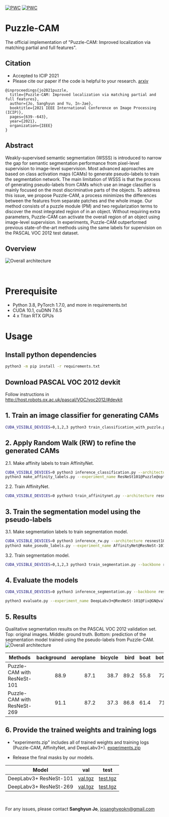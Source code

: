 [![PWC](https://img.shields.io/endpoint.svg?url=https://paperswithcode.com/badge/puzzle-cam-improved-localization-via-matching/weakly-supervised-semantic-segmentation-on)](https://paperswithcode.com/sota/weakly-supervised-semantic-segmentation-on?p=puzzle-cam-improved-localization-via-matching)
[![PWC](https://img.shields.io/endpoint.svg?url=https://paperswithcode.com/badge/puzzle-cam-improved-localization-via-matching/weakly-supervised-semantic-segmentation-on-1)](https://paperswithcode.com/sota/weakly-supervised-semantic-segmentation-on-1?p=puzzle-cam-improved-localization-via-matching)

# Puzzle-CAM
The official implementation of "Puzzle-CAM: Improved localization via matching partial and full features".

## Citation
- Accepted to ICIP 2021
- Please cite our paper if the code is helpful to your research. [arxiv](https://arxiv.org/abs/2101.11253)
```
@inproceedings{jo2021puzzle,
  title={Puzzle-CAM: Improved localization via matching partial and full features},
  author={Jo, Sanghyun and Yu, In-Jae},
  booktitle={2021 IEEE International Conference on Image Processing (ICIP)},
  pages={639--643},
  year={2021},
  organization={IEEE}
}
```

## Abstract
Weakly-supervised semantic segmentation (WSSS) is introduced to narrow the gap for semantic segmentation performance from pixel-level supervision to image-level supervision.
Most advanced approaches are based on class activation maps (CAMs) to generate pseudo-labels to train the segmentation network.
The main limitation of WSSS is that the process of generating pseudo-labels from CAMs which use an image classifier is mainly focused on the most discriminative parts of the objects.
To address this issue, we propose Puzzle-CAM, a process minimizes the differences between the features from separate patches and the whole image.
Our method consists of a puzzle module (PM) and two regularization terms to discover the most integrated region of in an object.
Without requiring extra parameters, Puzzle-CAM can activate the overall region of an object using image-level supervision.
In experiments, Puzzle-CAM outperformed previous state-of-the-art methods using the same labels for supervision on the PASCAL VOC 2012 test dataset.

## Overview
![Overall architecture](./res/figure_2.PNG)

<br>

# Prerequisite
- Python 3.8, PyTorch 1.7.0, and more in requirements.txt
- CUDA 10.1, cuDNN 7.6.5
- 4 x Titan RTX GPUs

# Usage

## Install python dependencies
```bash
python3 -m pip install -r requirements.txt
```

## Download PASCAL VOC 2012 devkit
Follow instructions in http://host.robots.ox.ac.uk/pascal/VOC/voc2012/#devkit

## 1. Train an image classifier for generating CAMs
```bash
CUDA_VISIBLE_DEVICES=0,1,2,3 python3 train_classification_with_puzzle.py --architecture resnest101 --re_loss_option masking --re_loss L1_Loss --alpha_schedule 0.50 --alpha 4.00 --tag ResNeSt101@Puzzle@optimal --data_dir $your_dir
```

## 2. Apply Random Walk (RW) to refine the generated CAMs
2.1. Make affinity labels to train AffinityNet.
```bash
CUDA_VISIBLE_DEVICES=0 python3 inference_classification.py --architecture resnest101 --tag ResNeSt101@Puzzle@optimal --domain train_aug --data_dir $your_dir
python3 make_affinity_labels.py --experiment_name ResNeSt101@Puzzle@optimal@train@scale=0.5,1.0,1.5,2.0 --domain train_aug --fg_threshold 0.40 --bg_threshold 0.10 --data_dir $your_dir
```

2.2. Train AffinityNet.
```bash
CUDA_VISIBLE_DEVICES=0 python3 train_affinitynet.py --architecture resnest101 --tag AffinityNet@ResNeSt-101@Puzzle --label_name ResNeSt101@Puzzle@optimal@train@scale=0.5,1.0,1.5,2.0@aff_fg=0.40_bg=0.10 --data_dir $your_dir
```

## 3. Train the segmentation model using the pseudo-labels
3.1. Make segmentation labels to train segmentation model.
```bash
CUDA_VISIBLE_DEVICES=0 python3 inference_rw.py --architecture resnest101 --model_name AffinityNet@ResNeSt-101@Puzzle --cam_dir ResNeSt101@Puzzle@optimal@train@scale=0.5,1.0,1.5,2.0 --domain train_aug --data_dir $your_dir
python3 make_pseudo_labels.py --experiment_name AffinityNet@ResNeSt-101@Puzzle@train@beta=10@exp_times=8@rw --domain train_aug --threshold 0.35 --crf_iteration 1 --data_dir $your_dir
```

3.2. Train segmentation model.
```bash
CUDA_VISIBLE_DEVICES=0,1,2,3 python3 train_segmentation.py --backbone resnest101 --mode fix --use_gn True --tag DeepLabv3+@ResNeSt-101@Fix@GN --label_name AffinityNet@ResNeSt-101@Puzzle@train@beta=10@exp_times=8@rw@crf=1 --data_dir $your_dir
```

## 4. Evaluate the models
```bash
CUDA_VISIBLE_DEVICES=0 python3 inference_segmentation.py --backbone resnest101 --mode fix --use_gn True --tag DeepLabv3+@ResNeSt-101@Fix@GN --scale 0.5,1.0,1.5,2.0 --iteration 10

python3 evaluate.py --experiment_name DeepLabv3+@ResNeSt-101@Fix@GN@val@scale=0.5,1.0,1.5,2.0@iteration=10 --domain val --data_dir $your_dir/SegmentationClass
```

## 5. Results
Qualitative segmentation results on the PASCAL VOC 2012 validation set. 
Top: original images. Middle: ground truth. Bottom: prediction of the segmentation model trained using the pseudo-labels from Puzzle-CAM.
![Overall architecture](./res/results.PNG)

| Methods | background | aeroplane | bicycle | bird | boat | bottle | bus | car | cat | chair | cow | diningtable | dog | horse | motorbike | person | pottedplant | sheep | sofa | train | tvmonitor | mIoU |
|---|---:|---:|---:|---:|---:|---:|---:|---:|---:|---:|---:|---:|---:|---:|---:|---:|---:|---:|---:|---:|---:|---:|
| Puzzle-CAM with ResNeSt-101 |88.9 | 87.1 | 38.7 | 89.2 | 55.8 | 72.8 | 89.8 | 78.9 | 91.3 | 26.8 | 84.4 | 40.3 | 88.9 | 81.9 | 83.1 | 34.0 | 60.1 | 83.6 | 47.3 | 59.6 | 38.8 | 67.7 |
| Puzzle-CAM with ResNeSt-269 | 91.1 | 87.2 | 37.3 | 86.8 | 61.4 | 71.2 | 92.2 | 86.2 | 91.8 | 28.6 | 85.0 | 64.1 | 91.8 | 82.0 | 82.5 | 70.7 | 69.4 | 87.7 | 45.4 | 67.0 | 37.7 | 72.2 |

## 6. Provide the trained weights and training logs

- "experiments.zip" includes all of trained weights and training logs (Puzzle-CAM, AffinityNet, and DeepLabv3+).
[experiments.zip](https://drive.google.com/file/d/1cmvj-ptZRYOeA7USXZ-ZmdfeaaYDBPmz/view?usp=sharing)

- Release the final masks by our models. 

| Model                  | val | test |
|:----------------------:|:---:|:----:|
| DeepLabv3+ ResNeSt-101 | [val.tgz](https://drive.google.com/file/d/1qheW6URAkOmGcVP6-kIstGNc9fSRFuNb/view?usp=sharing) | [test.tgz](https://drive.google.com/file/d/121jfzCBMNXKCm8fdeiHSTgx_dR6DOnH2/view?usp=sharing) |
| DeepLabv3+ ResNeSt-269 | [val.tgz](https://drive.google.com/file/d/1y6jIK00r4g7WH4sX7akQSDGKKxuJi5AY/view?usp=sharing) | [test.tgz](https://drive.google.com/file/d/1Kx5TOQiSXinZ6563YE0rs4bCATi39qNd/view?usp=sharing) |

<br>

For any issues, please contact <b>Sanghyun Jo</b>, josanghyeokn@gmail.com
